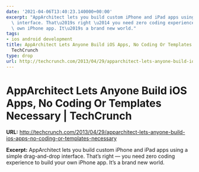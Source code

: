 ```yaml
---
date: '2021-04-06T13:40:23.140000+00:00'
excerpt: "AppArchitect lets you build custom iPhone and iPad apps using a simple drag-and-drop\
  \ interface. That\u2019s right \u2014 you need zero coding experience to build your\
  \ own iPhone app. It\u2019s a brand new world."
tags:
- ios android development
title: AppArchitect Lets Anyone Build iOS Apps, No Coding Or Templates Necessary |
  TechCrunch
type: drop
url: http://techcrunch.com/2013/04/29/apparchitect-lets-anyone-build-ios-apps-no-coding-or-templates-necessary
---
```


# AppArchitect Lets Anyone Build iOS Apps, No Coding Or Templates Necessary | TechCrunch

**URL:** http://techcrunch.com/2013/04/29/apparchitect-lets-anyone-build-ios-apps-no-coding-or-templates-necessary

**Excerpt:** AppArchitect lets you build custom iPhone and iPad apps using a simple drag-and-drop interface. That’s right — you need zero coding experience to build your own iPhone app. It’s a brand new world.
